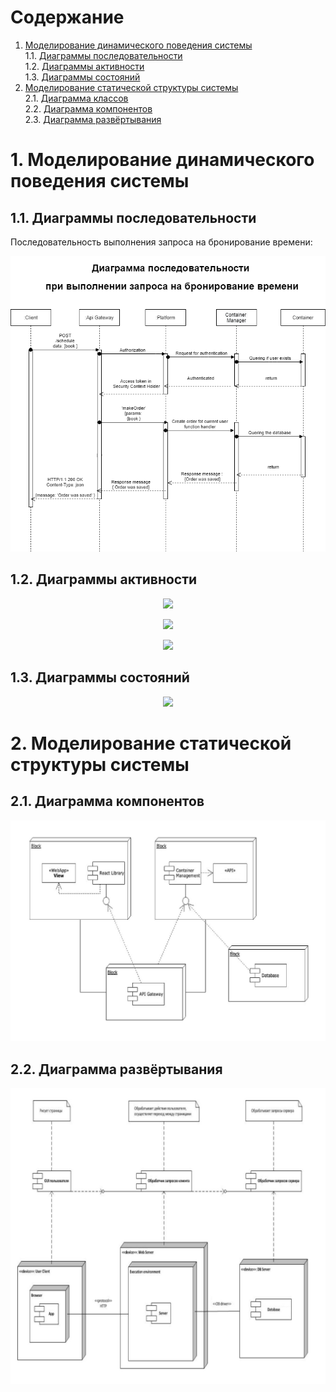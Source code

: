 # Содержание
1. [Моделирование динамического поведения системы](#1)  
1.1. [Диаграммы последовательности](#1.1)  
1.2. [Диаграммы активности](#1.2)   
1.3. [Диаграммы состояний](#1.3)  
2. [Моделирование статической структуры системы](#2)  
2.1. [Диаграмма классов](#2.1)  
2.2. [Диаграмма компонентов](#2.2)  
2.3. [Диаграмма развёртывания](#2.3)  

<a name="1"/>

#  1. Моделирование динамического поведения системы

<a name="1.1"/>

##  1.1. Диаграммы последовательности

Последовательность выполнения запроса на бронирование времени:

![Поиск](images/sequence1.png)

<a name="1.2"/>

##  1.2. Диаграммы активности

<p align="center">
  <img src="https://github.com/timy2517/QueueManager/tree/master/diagrams/images/d_reg.png">
</p>

<p align="center">
  <img src="https://github.com/timy2517/QueueManager/tree/master/diagrams/images/d_view.png">
</p>

<p align="center">
  <img src="https://github.com/timy2517/QueueManager/tree/master/diagrams/images/d_book.png">
</p>

<a name="1.3"/>

##  1.3. Диаграммы состояний

<p align="center">
  <img src="https://github.com/timy2517/QueueManager/tree/master/diagrams/images/actor.png">
</p>

#  2. Моделирование статической структуры системы

<a name="2.1"/>


##  2.1. Диаграмма компонентов

![Диаграмма компонентов](images/d_component.jpg)

<a name="2.3"/>

##  2.2. Диаграмма развёртывания

![Диаграмма развёртывания](images/d_deployment.jpg)
